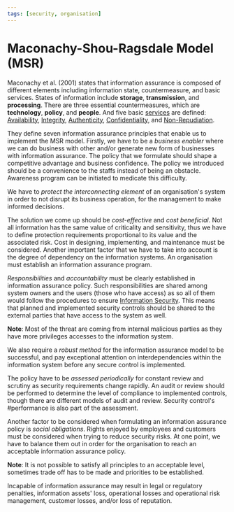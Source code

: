 ```yaml
---
tags: [security, organisation]
---
```


# Maconachy-Shou-Ragsdale Model (MSR)

Maconachy et al. (2001) states that information assurance is composed of
different elements including information state, countermeasure, and basic
services. States of information include **storage**, **transmission**, and
**processing**. There are three essential countermeasures, which are
**technology**, **policy**, and **people**. And five basic
[services](202209261050.md) are defined: [Availability](202210022157.md),
[Integrity](202210022154.md), [Authenticity](202210022151.md),
[Confidentiality](202210022150.md), and [Non-Repudiation](202210022159.md).

They define seven information assurance principles that enable us to implement
the MSR model. Firstly, we have to be a *business enabler* where we can do
business with other and/or generate new form of businesses with information
assurance. The policy that we formulate should shape a competitive advantage and
business confidence. The policy we introduced should be a convenience to the
staffs instead of being an obstacle. Awareness program can be initiated to
medicate this difficulty.

We have to *protect the interconnecting element* of an organisation's system in
order to not disrupt its business operation, for the management to make informed
decisions.

The solution we come up should be *cost-effective* and *cost beneficial*. Not
all information has the same value of criticality and sensitivity, thus we have
to define protection requirements proportional to its value and the associated
risk. Cost in designing, implementing, and maintenance must be considered.
Another important factor that we have to take into account is the degree of
dependency on the information systems. An organisation must establish an
information assurance program.

*Responsibilities* and *accountability* must be clearly established in
information assurance policy. Such responsibilities are shared among system
owners and the users (those who have access) as so all of them would follow the
procedures to ensure [Information Security](202408141946.md). This means that
planned and implemented security controls should be shared to the external
parties that have access to the system as well.

**Note**: Most of the threat are coming from internal malicious parties as they
have more privileges accesses to the information system.

We also require a *robust method* for the information assurance model to be
successful, and pay exceptional attention on interdependencies within the
information system before any secure control is implemented.

The policy have to be *assessed periodically* for constant review and scrutiny
as security requirements change rapidly. An audit or review should be performed
to determine the level of compliance to implemented controls, though there are
different models of audit and review. Security control's #performance is also
part of the assessment.

Another factor to be considered when formulating an information assurance policy
is *social obligations*. Rights enjoyed by employees and customers must be
considered when trying to reduce security risks. At one point, we have to
balance them out in order for the organisation to reach an acceptable
information assurance policy.

**Note**: It is not possible to satisfy all principles to an acceptable level,
sometimes trade off has to be made and priorities to be established.

Incapable of information assurance may result in legal or regulatory penalties,
information assets' loss, operational losses and operational risk management,
customer losses, and/or loss of reputation.
